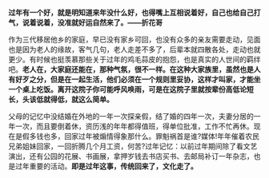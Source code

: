 **过年有一个好，就是明知道来年没什么好，也得嘴上互相说着好，自己也给自己打气，说着说着，没准就好运自然来了。——折花哥**

作为三代移居他乡的家庭，早已没有家乡可回，也没有众多的亲友需要走动，见面也是因为老人的缘故，客气几句，老人走差不多了，后辈本就四散各处，走动也就更少。有时候也挺羡慕那些关于过年的鸡毛蒜皮的抱怨，也是真实的人世间的羁绊吧。**老人在，大家庭还能在，那种气氛，很不一样。在这种大家族里，虽然也是人有好歹之分，但是在一起生活，他们必须在一个规则里妥协，这样才叫家，才能坐一个桌上吃饭。离开这院子你可能呼风唤雨，可是在这院子里就按辈份高低论短长，头该低就得低，就这么简单。**

父母的记忆中没结婚在外地的一年一次探亲假，结了婚的四年一次，夫妻分居的一年一次，而且要倒着休，资历浅的年年都得值班，得单位批准，工作不忙再休。现在是假多钱也多，回家过年被煽情得象那什么。罪魁祸首是谁?媒体!年年催着农民兄弟姐妹回家，一回折腾几个月工资，何苦?过年记忆：以前过年期间除了看文艺演出，还有公园的花展、书画展，拿押岁钱去书店买书、去邮局补订一年杂志，也是过年重要的活动。**即是过年这事，传统回来了，文化走了。**

  


  


